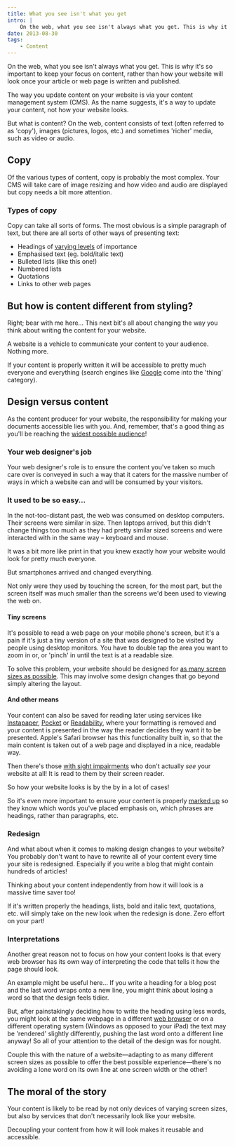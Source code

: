 ```yaml
---
title: What you see isn't what you get
intro: |
    On the web, what you see isn't always what you get. This is why it's so important to keep your focus on content, rather than how your website will loo
date: 2013-08-30
tags:
    - Content
---
```


On the web, what you see isn't always what you get. This is why it's so important to keep your focus on content, rather than how your website will look once your article or web page is written and published.

The way you update content on your website is via your content management system (CMS). As the name suggests, it's a way to update your content, not how your website looks.

But what is content? On the web, content consists of text (often referred to as 'copy'), images (pictures, logos, etc.) and sometimes 'richer' media, such as video or audio.


## Copy

Of the various types of content, copy is probably the most complex. Your CMS will take care of image resizing and how video and audio are displayed but copy needs a bit more attention.

### Types of copy

Copy can take all sorts of forms. The most obvious is a simple paragraph of text, but there are all sorts of other ways of presenting text:

- Headings of [varying levels](/blog/how-headings-work) of importance
- Emphasised text (eg. bold/italic text)
- Bulleted lists (like this one!)
- Numbered lists
- Quotations
- Links to other web pages


## But how is content different from styling?

Right; bear with me here… This next bit's all about changing the way you think about writing the content for your website.

A website is a vehicle to communicate your content to your audience. Nothing more.

If your content is properly written it will be accessible to pretty much everyone and everything (search engines like [Google](http://google.co.uk) come into the 'thing' category).


## Design versus content

As the content producer for your website, the responsibility for making your documents accessible lies with you. And, remember, that's a good thing as you'll be reaching the [widest possible audience](/blog/disability-on-the-web)!

### Your web designer's job

Your web designer's role is to ensure the content you've taken so much care over is conveyed in such a way that it caters for the massive number of ways in which a website can and will be consumed by your visitors.

### It used to be so easy…

In the not-too-distant past, the web was consumed on desktop computers. Their screens were similar in size. Then laptops arrived, but this didn't change things too much as they had pretty similar sized screens and were interacted with in the same way – keyboard and mouse.

It was a bit more like print in that you knew exactly how your website would look for pretty much everyone.

But smartphones arrived and changed everything.

Not only were they used by touching the screen, for the most part, but the screen itself was much smaller than the screens we'd been used to viewing the web on.

#### Tiny screens

It's possible to read a web page on your mobile phone's screen, but it's a pain if it's just a tiny version of a site that was designed to be visited by people using desktop monitors. You have to double tap the area you want to zoom in or, or 'pinch' in until the text is at a readable size.

To solve this problem, your website should be designed for [as many screen sizes as possible](/blog/should-you-go-responsive). This may involve some design changes that go beyond simply altering the layout.

#### And other means

Your content can also be saved for reading later using services like [Instapaper](http://www.instapaper.com), [Pocket](http://getpocket.com/) or [Readability](http://www.readability.com), where your formatting is removed and your content is presented in the way the reader decides they want it to be presented. Apple's Safari browser has this functionality built in, so that the main content is taken out of a web page and displayed in a nice, readable way.

Then there's those [with sight impairments](/blog/disability-on-the-web) who don't actually _see_ your website at all! It is read to them by their screen reader.

So how your website looks is by the by in a lot of cases!

So it's even more important to ensure your content is properly [marked up](/blog/what-is-markdown) so they know which words you've placed emphasis on, which phrases are headings, rather than paragraphs, etc.

### Redesign

And what about when it comes to making design changes to your website? You probably don't want to have to rewrite all of your content every time your site is redesigned. Especially if you write a blog that might contain hundreds of articles!

Thinking about your content independently from how it will look is a massive time saver too!

If it's written properly the headings, lists, bold and italic text, quotations, etc. will simply take on the new look when the redesign is done. Zero effort on your part!

### Interpretations

Another great reason not to focus on how your content looks is that every web browser has its own way of interpreting the code that tells it how the page should look.

An example might be useful here… If you write a heading for a blog post and the last word wraps onto a new line, you might think about losing a word so that the design feels tidier.

But, after painstakingly deciding how to write the heading using less words, you might look at the same webpage in a different [web browser](/blog/whats-in-a-browser) or on a different operating system (Windows as opposed to your iPad) the text may be 'rendered' slightly differently, pushing the last word onto a different line anyway! So all of your attention to the detail of the design was for nought.

Couple this with the nature of a website—adapting to as many different screen sizes as possible to offer the best possible experience—there's no avoiding a lone word on its own line at one screen width or the other!


## The moral of the story

Your content is likely to be read by not only devices of varying screen sizes, but also by services that don't necessarily look like your website.

Decoupling your content from how it will look makes it reusable and accessible.
